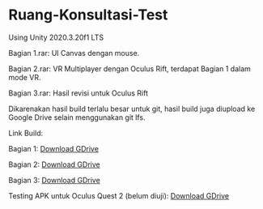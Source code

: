 # Ruang-Konsultasi-Test
Using Unity 2020.3.20f1 LTS

Bagian 1.rar: UI Canvas dengan mouse.

Bagian 2.rar: VR Multiplayer dengan Oculus Rift, terdapat Bagian 1 dalam mode VR.

Bagian 3.rar: Hasil revisi untuk Oculus Rift

Dikarenakan hasil build terlalu besar untuk git, hasil build juga diupload ke Google Drive selain menggunakan git lfs.

Link Build: 

Bagian 1: [Download GDrive](https://drive.google.com/file/d/1JAQQfkpL-Y6g50pALIe5JbvpSASfqj93/view?usp=share_link)

Bagian 2: [Download GDrive](https://drive.google.com/file/d/17ifm-taqWTvn9HHf7FexXmRpw2JzjXto/view?usp=share_link)

Bagian 3: [Download GDrive](https://drive.google.com/file/d/1ix74wf6LTPO-R7EeQLzaGwQRTAk_LwI6/view?usp=share_link)

Testing APK untuk Oculus Quest 2 (belum diuji): [Download GDrive](https://drive.google.com/file/d/1IBXYljj2PSUjor689MXQ_8StC2_wsrfg/view?usp=share_link)
